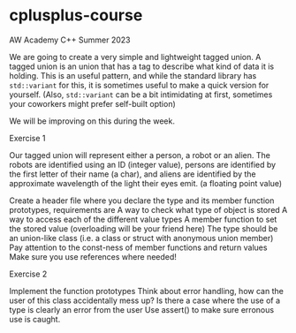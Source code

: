 # cplusplus-course
AW Academy C++ Summer 2023

We are going to create a very simple and lightweight tagged union.  A tagged union is
an union that has a tag to describe what kind of data it is holding.  This is an useful pattern,
and while the standard library has `std::variant` for this, it is sometimes useful to make a
quick version for yourself.  (Also, `std::variant` can be a bit intimidating at first, sometimes
your coworkers might prefer self-built option)

We will be improving on this during the week.

 

Exercise 1

Our tagged union will represent either a person, a robot or an alien.  The robots are
identified using an ID (integer value), persons are identified by the first letter of their
name (a char), and aliens are identified by the approximate wavelength of the light
their eyes emit. (a floating point value)

Create a header file where you declare the type and its member function prototypes,
requirements are
A way to check what type of object is stored
A way to access each of the different value types
A member function to set the stored value (overloading will be your friend here)
The type should be an union-like class (i.e. a class or struct with anonymous union member)
Pay attention to the const-ness of member functions and return values
Make sure you use references where needed!
 

Exercise 2

Implement the function prototypes
Think about error handling, how can the user of this class accidentally mess up?  Is there a case
where the use of a type is clearly an error from the user
Use assert() to make sure erronous use is caught.
